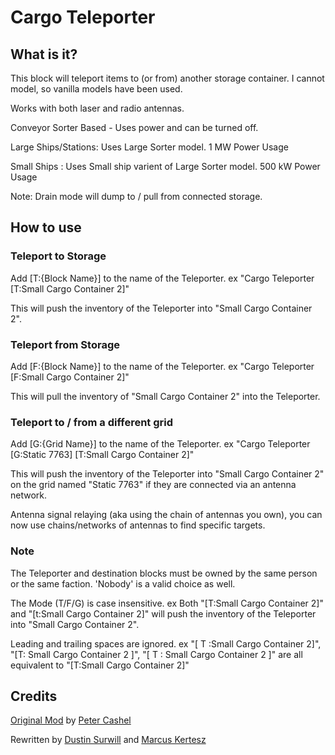 # Cargo Teleporter

## What is it?

This block will teleport items to (or from) another storage container. I cannot model, so vanilla models have been used.

Works with both laser and radio antennas.

Conveyor Sorter Based - Uses power and can be turned off.

Large Ships/Stations: Uses Large Sorter model. 1 MW Power Usage

Small Ships : Uses Small ship varient of Large Sorter model. 500 kW Power Usage

Note: Drain mode will dump to / pull from connected storage.

## How to use

### Teleport to Storage

Add [T:{Block Name}] to the name of the Teleporter. ex "Cargo Teleporter [T:Small Cargo Container 2]"

This will push the inventory of the Teleporter into "Small Cargo Container 2".

### Teleport from Storage

Add [F:{Block Name}] to the name of the Teleporter. ex "Cargo Teleporter [F:Small Cargo Container 2]"

This will pull the inventory of "Small Cargo Container 2" into the Teleporter.

### Teleport to / from a different grid

Add [G:{Grid Name}] to the name of the Teleporter. ex "Cargo Teleporter [G:Static 7763] [T:Small Cargo Container 2]"

This will push the inventory of the Teleporter into "Small Cargo Container 2" on the grid named "Static 7763" if they are connected via an antenna network.

Antenna signal relaying (aka using the chain of antennas you own), you can now use chains/networks of antennas to find specific targets.


### Note

The Teleporter and destination blocks must be owned by the same person or the same faction. 'Nobody' is a valid choice as well.

The Mode (T/F/G) is case insensitive. ex Both "[T:Small Cargo Container 2]" and "[t:Small Cargo Container 2]" will push the inventory of the Teleporter into "Small Cargo Container 2".

Leading and trailing spaces are ignored. ex "[ T :Small Cargo Container 2]", "[T: Small Cargo Container 2 ]", "[ T : Small Cargo Container 2 ]" are all equivalent to "[T:Small Cargo Container 2]"


## Credits

[Original Mod](https://steamcommunity.com/sharedfiles/filedetails/?id=565601395&searchtext=cargo+teleporter) by [Peter Cashel](https://github.com/pacas00)

Rewritten by [Dustin Surwill](https://github.com/falconraptor) and [Marcus Kertesz](https://github.com/ModernMAK)
